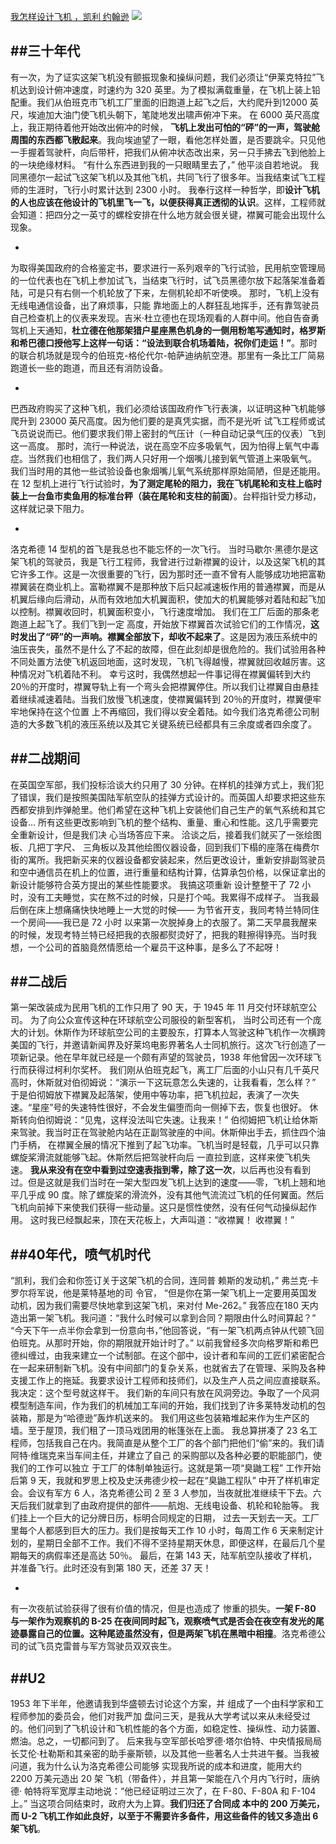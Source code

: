 [我怎样设计飞机 ，凯利 约翰逊](https://book.douban.com/subject/1021456/)
![](https://img3.doubanio.com/lpic/s3952801.jpg)

##三十年代
- 
有一次，为了证实这架飞机没有颤振现象和操纵问题，我们必须让“伊莱克特拉”飞机达到设计俯冲速度，时速约为 320 英里。为了模拟满载重量，在飞机上装上铅配重。我们从伯班克市飞机工厂里面的旧跑道上起飞之后，大约爬升到12000 英尺，埃迪加大油门使飞机头朝下，笔陡地发出啸声俯冲下来。 
在 6000 英尺高度上，我正期待着他开始改出俯冲的时候， **飞机上发出可怕的“砰”的一声，驾驶舱周围的东西都飞散起来**。我向埃迪望了一眼，看他怎样处置，是否要跳伞。只见他一手握着驾驶杆，向后带杆，把我们从俯冲状态改出来，另一只手拂去飞到他脸上的一块绝缘材料。
“有什么东西进到我的一只眼睛里去了，” 他平淡自若地说。
我同黑德尔一起试飞这架飞机以及其他飞机，共同飞行了很多年。当我结束试飞工程师的生涯时，飞行小时累计达到 2300 小时。 我奉行这样一种哲学，即**设计飞机的人也应该在他设计的飞机里飞一飞，以便获得真正透彻的认识**。这样，工程师就会知道：把四分之一英寸的螺栓安排在什么地方就会很关键，襟翼可能会出现什么现象。

- 
为取得美国政府的合格鉴定书，要求进行一系列艰辛的飞行试验，民用航空管理局的一位代表也在飞机上参加试飞，当结束飞行时，试飞员黑德尔放下起落架准备着陆，可是只有右侧一个机轮放了下来，左侧机轮却不听使唤。
那时，飞机上没有无线电通信设备，出了麻烦事，只能 靠地面上的人群狂乱地挥手，还有靠驾驶员自己检查机上的仪表来发现。吉米·杜立德也在现场观看的人群中间。他自告奋勇驾机上天通知，**杜立德在他那架猎户星座黑色机身的一侧用粉笔写通知时，格罗斯和希巴德口授他写上这样一句话：“设法到联合机场着陆，祝你们走运！”**。那时的联合机场就是现今的伯班克-格伦代尔-帕萨迪纳航空港。那里有一条比工厂简易跑道长一些的跑道，而且还有消防设备。

- 
巴西政府购买了这种飞机，我们必须给该国政府作飞行表演，以证明这种飞机能够爬升到 23000 英尺高度。因为他们要的是真凭实据，而不是光听 试飞工程师或试飞员说说而已。他们要求我们带上密封的气压计（一种自动记录气压的仪表）飞到这一高度。
那时，流行一种说法，说在高空不应多吸氧气，因为怕得上氧气中毒症。当然我们也相信了，我们两人只好用一个烟嘴儿接到氧气管道上来吸氧气。
我们当时用的其他一些试验设备也象烟嘴儿氧气系统那样原始简陋，但是还能用。在 12 型机上进行飞行试验时，**为了测定尾轮的阻力，我在飞机尾轮和支柱上临时装上一台鱼市卖鱼用的标准台秤（装在尾轮和支柱的前面）**。台秤指针受力移动，这样就记录下阻力。

- 
洛克希德 14 型机的首飞是我总也不能忘怀的一次飞行。 当时马歇尔·黑德尔是这架飞机的驾驶员，我是飞行工程师，我曾进行过新襟翼的设计，以及这架飞机的其它许多工作。这是一次很重要的飞行，因为那时还一直不曾有人能够成功地把富勒襟翼装在商业机上。富勒襟翼不是那种放下后只起减速板作用的普通襟翼，而是从机翼后缘向后滑动，从而有效地加大机翼面积，使加大的机翼能够对着陆和起飞加以控制。襟翼收回时，机翼面积变小，飞行速度增加。
我们在工厂后面的那条老跑道上起飞了。我们飞到一定 高度，开始放下襟翼首次试验它们的工作情况，**这时发出了“砰”的一声响。襟翼全部放下，却收不起来了**。这是因为液压系统中的油压丧失，虽然不是什么了不起的故障，但在此刻却是很危险的。我们试验用各种不同处置方法使飞机返回地面，这时发现，飞机飞得越慢，襟翼就回收越厉害。这种情况对飞机着陆不利。
幸亏这时，我偶然想起一件事记得在襟翼偏转到大约 20％的开度时，襟翼导轨上有一个弯头会把襟翼停住。所以我们让襟翼自由悬挂着继续减速着陆。当我们放慢飞机速度，使襟翼偏转到 20％的开度时，襟翼便牢牢地保持在这个位置 上不再缩回，我们得以安全着陆。如今我们洛克希德公司制造的大多数飞机的液压系统以及其它关键系统已经都具有三余度或者四余度了。

##二战期间
- 
在英国空军部，我们投标洽谈大约只用了 30 分钟。在样机的挂弹方式上，我们犯了错误，我们是按照美国陆军航空队的挂弹方式设计的。而英国人却要求把这些东西都安排到炸弹舱里。他们希望在这种飞机上安装他们自己生产的氧气系统和其它设备…
所有这些更改影响到飞机的整个结构、重量、重心和性能。这几乎需要完全重新设计，但是我们决 心当场答应下来。 
洽谈之后，接着我们就买了一张绘图板、几把丁字尺、 三角板以及其他绘图仪器设备，回到我们下榻的座落在梅费尔街的寓所。我把新买来的仪器设备都安装起来，然后更改设计，重新安排副驾驶员和空中通信员在机上的位置，进行重量和结构计算，估算承包价格，以保证拿出的新设计能够符合英方提出的某些性能要求。 
我搞这项重新 设计整整干了 72 小时，没有工夫睡觉，实在熬不过的时候，只是打个吨。我累得不成样子。
当我最后倒在床上想痛痛快快地睡上一大觉的时候—— 为节省开支，我同考特兰特同住一个房间——我已是 72 小时 以来第一次脱掉身上的衣服了。第二天早晨我醒来的时候，发现考特兰特已经把我的衣服都熨烫好了，把我的鞋擦得铮亮。当时我想，一个公司的首脑竟然情愿给一个雇员干这种事，是多么了不起呀！

##二战后
- 
第一架改装成为民用飞机的工作只用了 90 天，于 1945 年 11 月交付环球航空公司。 
为了向公众宣传这种在环球航空公司服役的新型客机， 当时公司还有一个庞大的计划。休斯作为环球航空公司的主要股东，打算本人驾驶这种飞机作一次横跨美国的飞行，并邀请新闻界及好莱坞电影界著名人士同机旅行。这次飞行创造了一项新记录。他在早年就已经是一个颇有声望的驾驶员，1938 年他曾因一次环球飞行而获得过柯利尔奖杯。
我们刚从伯班克起飞，离工厂后面的小山只有几千英尺 高时，休斯就对伯彻姆说：“演示一下这玩意怎么失速的，让我看看，怎么样？” 
于是伯彻姆放下襟翼及起落架，使用中等功率，把飞机拉起，表演了一次失速。“星座”号的失速特性很好，不会发生偏堕而向一侧掉下去，恢复也很好。 
休斯转向伯彻姆说：“见鬼，这样没法叫它失速。让我来！” 
伯彻姆把飞机让给休斯来驾驶。我当时正在驾驶舱内站在正副驾驶座的中间。休斯伸出手去，抓住四个油门手柄， 在襟翼全展的情况下推到了起飞功率。飞机当时是轻载，几乎可以只靠螺旋桨滑流就能够飞起。休斯然后把驾驶杆向后 一直拉到底，这样来使飞机失速。
**我从来没有在空中看到过空速表指到零，除了这一次**，以后再也没有看到过。但是这就是我们当时在一架大型四发飞机上达到的速度——零，飞机上翘和地平几乎成 90 度。除了螺旋桨的滑流外，没有其他气流流过飞机的任何翼面。然后 飞机向前掉下来使我们获得一些动量。这只是惯性使然，没有任何气动操纵起作用。 
这时我已经飘起来，顶在天花板上，大声叫道：“收襟翼！ 收襟翼！”

##40年代，喷气机时代
- 
“凯利，我们会和你签订关于这架飞机的合同，连同普 赖斯的发动机，”
弗兰克·卡罗尔将军说，他是莱特基地的司 令官，
“但是你在第一架飞机上一定要用英国发动机，因为我们需要尽快地拿到这架飞机，来对付 Me-262。” 
我答应在180 天内造出第一架飞机。我问道：“我什么时候可以拿到合同？期限由什么时间算起？” 
“今天下午一点半你会拿到一份意向书，”他回答说，“有一架飞机两点钟从代顿飞回伯班克。从那时开始，你的期限就开始计时了。” 
以前我曾经多次向格罗斯和希巴德纠缠过，由我来建立一个试制部。在这个部中，设计者和车间的工匠们紧密配合在一起来研制新飞机。没有中间部门的复杂关系，也就省去了在管理、采购及各种支援工作上的拖延。我要求设计工程师和技师们，以及生产人员之间应直接联系。我决定：这个型号就这样干。
我们新的车间只有放在风洞旁边。争取了一个风洞模型制造车间，作为我们的机械加工车间的开始，我们找到了许多莱特发动机的包装箱，那是为“哈德逊”轰炸机送来的。 我们用这些包装箱堆起来作为生产区的墙。至于屋顶，我们租了一顶马戏团用的帐篷张在上面。 
我总算拼凑了 23 名工程师，包括我自己在内。我简直是从整个工厂的各个部门把他们“偷”来的。我们请阿特·维瑞克来当车间主任，并建立了自己 的采购部以及各种必要的职能部门，使我们的工作可以独立 于工厂的体制单独运行。这就是第一项“臭鼬工程”
工作开始后第 9 天，我就和罗思上校及史沃弗德少校一起在“臭鼬工程队” 中开了样机审定会。会议有军方 6 人，洛克希德公司 2 至 3 人参加，当夜就批准继续干下去。六天后我们就拿到了由政府提供的部件——航炮、无线电设备、机轮和轮胎等。
我们挂上一个巨大的记分牌日历，标明合同规定的日期， 过去一天划去一天。工厂里每个人都感到巨大的压力。我们是按每天工作 10 小时，每周工作 6 天来制定计划的，星期日全部不工作。我们不得不坚持星期天休息，即便这样，在最后几个星期每天的病假率还是高达 50％。
最后，在第 143 天，陆军航空队接收了样机，并准备飞行。此时还没有到第 180 天，还差 37 天！

- 
有一次夜航试验获得了很有价值的情况，但是也造成了 惨重的损失。**一架 F-80 与一架作为观察机的 B-25 在夜间同时起飞，观察喷气式是否会在夜空有发光的尾迹暴露自己的位置。这种尾迹虽然没有，但是两架飞机在黑暗中相撞**。洛克希德公司的试飞员克雷普与军方驾驶员双双丧生。

##U2
- 
1953 年下半年，他邀请我到华盛顿去讨论这个方案，并 组成了一个由科学家和工程师参加的委员会，他们对我严加 盘问三天，是我从大学考试以来从未经受过的。他们问到了飞机设计和飞机性能的各个方面，如稳定性、操纵性、动力装置、燃油。总之，一切都问到了。
后来我与空军部长哈罗德·塔尔伯特、中央情报局局长艾伦·杜勒斯和其亲密的助手豪斯顿，以及其他一些著名人士共进午餐。当我被问道，我为什么认为洛克希德公司能够 实现我所说的成本和进度，能用大约 2200 万美元造出 20 架 飞机（带备件），并且第一架能在八个月内飞行时，唐纳德· 帕特将军宽厚主动地说：“他已经证明过三次了，在 F-80、F-80A 和 F-104 上。”
当这项合同结束时，政府大为上算。**我们归还了合同成 本中的 200 万美元，而 U-2 飞机工作如此良好，以至于不需要许多备件，用这些备件的钱又多造出 6 架飞机**。
